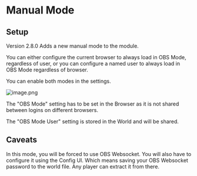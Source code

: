 # Manual Mode

## Setup

Version 2.8.0 Adds a new manual mode to the module.

You can either configure the current browser to always load in OBS Mode, regardless of user,
or you can configure a named user to always load in OBS Mode regardless of browser.

You can enable both modes in the settings.

![image.png](manual_mode_settings.png)

The "OBS Mode" setting has to be set in the Browser as it is not shared between logins on different browsers.

The "OBS Mode User" setting is stored in the World and will be shared.

## Caveats

In this mode, you will be forced to use OBS Websocket. You will also have to configure it using the Config UI. 
Which means saving your OBS Websocket password to the world file. Any player can extract it from there.